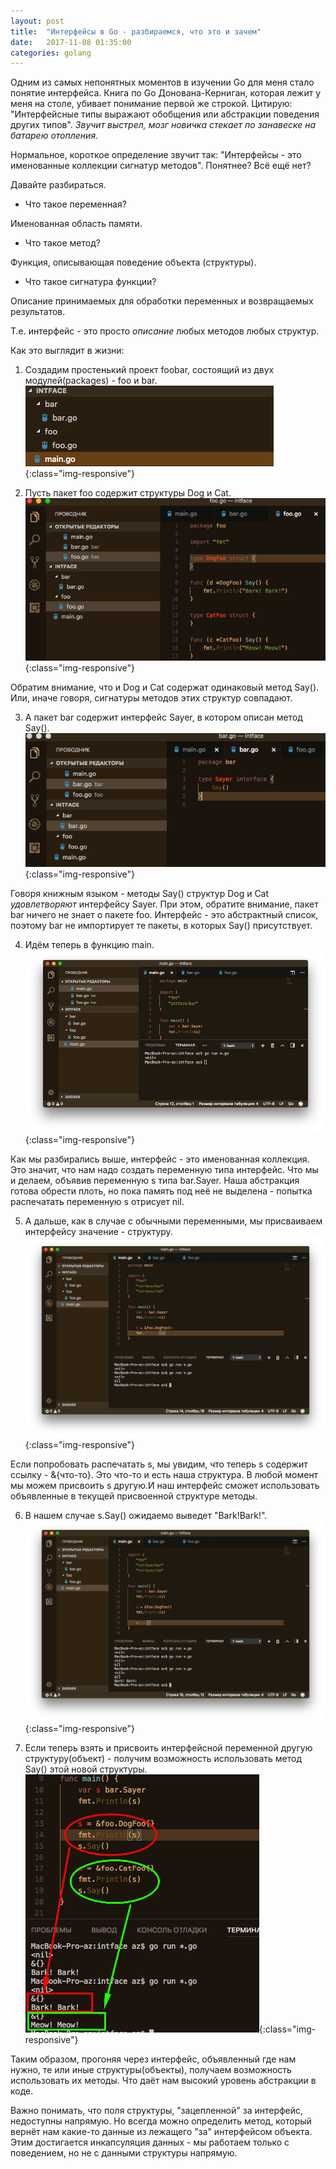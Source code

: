 ```yaml
---
layout: post
title:  "Интерфейсы в Go - разбираемся, что это и зачем"
date:   2017-11-08 01:35:00
categories: golang
---
```

Одним из самых непонятных моментов в изучении Go для меня стало понятие интерфейса. Книга по Go Донована-Керниган, которая лежит у меня на столе, убивает понимание первой же строкой. Цитирую: "Интерфейсные типы выражают обобщения или абстракции поведения других типов".
*Звучит выстрел, мозг новичка стекает по занавеске на батарею отопления*.

Нормальное, короткое определение звучит так: "Интерфейсы - это именованные коллекции сигнатур методов". Понятнее? Всё ещё нет?

Давайте разбираться.

* Что такое переменная?

Именованная область памяти.

* Что такое метод?

Функция, описывающая поведение объекта (структуры).

* Что такое сигнатура функции?

Описание принимаемых для обработки переменных и возвращаемых результатов.

Т.е. интерфейс - это просто _описание_ любых методов любых структур.

Как это выглядит в жизни:

1) Создадим простенький проект foobar, состоящий из двух модулей(packages) - foo и bar.
![Интерфейсы в Go 1](/assets/img/intface1.png){:class="img-responsive"}

2) Пусть пакет foo содержит структуры Dog и Cat.
![Интерфейсы в Go 2](/assets/img/intface2.png){:class="img-responsive"}

Обратим внимание, что и Dog и Cat содержат одинаковый метод Say(). Или, иначе говоря, сигнатуры методов этих структур совпадают.

3) А пакет bar содержит интерфейс Sayer, в котором описан метод Say().
![Интерфейсы в Go 3](/assets/img/intface3.png){:class="img-responsive"}

Говоря книжным языком - методы Say() структур Dog и Cat _удовлетворяют_ интерфейсу Sayer.
При этом, обратите внимание, пакет bar ничего не знает о пакете foo. Интерфейс - это абстрактный список, поэтому bar не импортирует те пакеты, в которых Say() присутствует.

4) Идём теперь в функцию main.
![Интерфейсы в Go 4](/assets/img/intface4.png){:class="img-responsive"}

Как мы разбирались выше, интерфейс - это именованная коллекция. Это значит, что нам надо создать переменную типа интерфейс. Что мы и делаем, объявив переменную s типа bar.Sayer. Наша абстракция готова обрести плоть, но пока память под неё не выделена - попытка распечатать переменную s отрисует nil.

5) А дальше, как в случае с обычными переменными, мы присваиваем интерфейсу значение - структуру.
![Интерфейсы в Go 5](/assets/img/intface5.png){:class="img-responsive"}

Если попробовать распечатать s, мы увидим, что теперь s содержит ссылку - &{что-то}. Это что-то и есть наша структура. В любой момент мы можем присвоить s другую.И наш интерфейс сможет использовать объявленные в текущей присвоенной структуре методы.

6) В нашем случае s.Say() ожидаемо выведет "Bark!Bark!".
![Интерфейсы в Go 6](/assets/img/intface6.png){:class="img-responsive"}

7) Если теперь взять и присвоить интерфейсной переменной другую структуру(объект) - получим возможность использовать метод Say() этой новой структуры.
![Интерфейсы в Go 7](/assets/img/intface7.png){:class="img-responsive"}

Таким образом, прогоняя через интерфейс, объявленный где нам нужно, те или иные структуры(объекты), получаем возможность использовать их методы. Что даёт нам высокий уровень абстракции в коде. 

Важно понимать, что поля структуры, "зацепленной" за интерфейс, недоступны напрямую. Но всегда можно определить метод, который вернёт нам какие-то данные из лежащего "за" интерфейсом объекта. Этим достигается инкапсуляция данных - мы работаем только с поведением, но не с данными структуры напрямую.